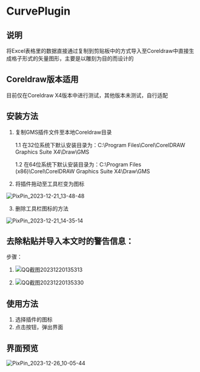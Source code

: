 # CurvePlugin
## 说明
将Excel表格里的数据直接通过复制到剪贴板中的方式导入至Coreldraw中直接生成格子形式的矢量图形，主要是以雕刻为目的而设计的


## Coreldraw版本适用
目前仅在Coreldraw X4版本中进行测试，其他版本未测试，自行适配


## 安装方法
1. 复制GMS插件文件至本地Coreldraw目录

   1.1 在32位系统下默认安装目录为：C:\Program Files\Corel\CorelDRAW Graphics Suite X4\Draw\GMS

   1.2 在64位系统下默认安装目录为：C:\Program Files (x86)\Corel\CorelDRAW Graphics Suite X4\Draw\GMS

2. 将插件拖动至工具栏变为图标   

![PixPin_2023-12-21_13-48-48](https://github.com/oMMh6666/CurvePlugin/assets/152517321/f8418e3a-03b7-4048-8db0-a4c156f01f41)

3. 删除工具栏图标的方法

![PixPin_2023-12-21_14-35-14](https://github.com/oMMh6666/CurvePlugin/assets/152517321/b8d8e4c8-2655-4087-90e4-f68c881d2456)


## 去除粘贴并导入本文时的警告信息：

步骤：

1. ![QQ截图20231220135313](https://github.com/oMMh6666/ExcelToCurve/assets/152517321/c3b618d7-014b-4b3f-90ed-6430c2c095a7)

2. ![QQ截图20231220135330](https://github.com/oMMh6666/ExcelToCurve/assets/152517321/abc45bc0-0455-4785-8551-3ed261fa86f5)


## 使用方法

1. 选择插件的图标
2. 点击按钮，弹出界面


## 界面预览

![PixPin_2023-12-26_10-05-44](https://github.com/oMMh6666/CurvePlugin/assets/152517321/74aa88ff-42d8-4b62-895f-752e82689497)

